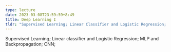 ```yaml
---
type: lecture
date: 2023-03-08T23:59:59+8:49
title: Deep Learning I
tldr: "Supervised Learning; Linear Classifier and Logistic Regression; MLP and Backpropagation; CNN"
---
```

Supervised Learning; Linear classifier and Logistic Regression; MLP and Backpropagation; CNN;
